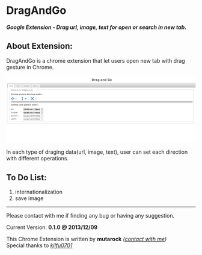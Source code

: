 DragAndGo
=========
***Google Extension - Drag url, image, text for open or search in new tab.*** 


About Extension:
--------
DragAndGo is a chrome extension that let users open new tab with drag gesture in Chrome.

![snapshot](/images/snapshot.jpg "snapshot")

In each type of draging data(url, image, text), user can set each direction with different operations. 


To Do List:
--------
1. internationalization
2. save image


-----
Please contact with me if finding any bug or having any suggestion.

Current Version: **0.1.0 @ 2013/12/09**

This Chrome Extension is written by **mutarock** *([contact with me](mailto:mutarock@gmail.com))*  
Special thanks to *[kilfu0701](https://github.com/kilfu0701)*
